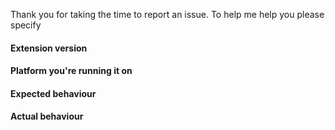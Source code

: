 Thank you for taking the time to report an issue. To help me help you please specify

#### Extension version

#### Platform you're running it on

#### Expected behaviour

#### Actual behaviour
